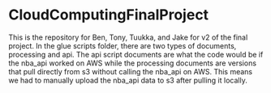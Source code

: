 # CloudComputingFinalProject
This is the repository for Ben, Tony, Tuukka, and Jake for v2 of the final project.
In the glue scripts folder, there are two types of documents, processing and api.
The api script documents are what the code would be if the nba_api worked on AWS while the processing documents are versions that pull directly from s3 without calling the nba_api on AWS.
This means we had to manually upload the nba_api data to s3 after pulling it locally.
